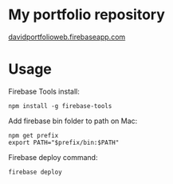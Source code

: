 # My portfolio repository
[davidportfolioweb.firebaseapp.com](https://davidportfolioweb.firebaseapp.com)

# Usage
Firebase Tools install:
```
npm install -g firebase-tools
```

Add firebase bin folder to path on Mac:
```
npm get prefix
export PATH="$prefix/bin:$PATH"
```

Firebase deploy command:
```
firebase deploy
```